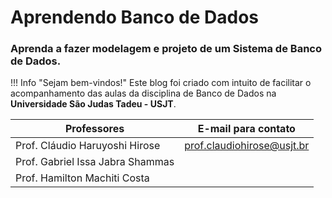 
# Aprendendo Banco de Dados

### Aprenda a fazer modelagem e projeto de um Sistema de Banco de Dados.

!!! Info "Sejam bem-vindos!"
    Este blog foi criado com intuito de facilitar o acompanhamento das aulas da disciplina de Banco de Dados na **Universidade São Judas Tadeu - USJT**.


| Professores                      | E-mail para contato        |
| ---------------------------------|----------------------------| 
|Prof. Cláudio Haruyoshi Hirose    | prof.claudiohirose@usjt.br |
|Prof. Gabriel Issa Jabra Shammas  |                            |
|Prof. Hamilton Machiti Costa      |                            |

